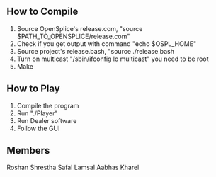 ## How to Compile
1. Source OpenSplice's release.com, "source $PATH_TO_OPENSPLICE/release.com"
2. Check if you get output with command "echo $OSPL_HOME"
3. Source project's release.bash, "source ./release.bash
4. Turn on multicast "/sbin/ifconfig lo multicast" you need to be root
5. Make

## How to Play
1. Compile the program
2. Run "./Player"
3. Run Dealer software
4. Follow the GUI

## Members
Roshan Shrestha
Safal Lamsal
Aabhas Kharel

